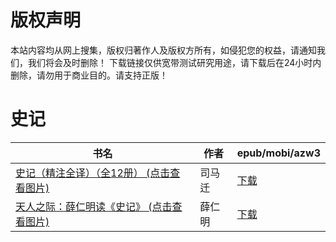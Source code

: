 # 版权声明

本站内容均从网上搜集，版权归著作人及版权方所有，如侵犯您的权益，请通知我们，我们将会及时删除！ 下载链接仅供宽带测试研究用途，请下载后在24小时内删除，请勿用于商业目的。请支持正版！

# 史记

| 书名 | 作者 | epub/mobi/azw3 |
| --- | --- | --- |
| [史记（精注全译）（全12册） (点击查看图片)](https://www.dushupai.com/attachment/2024/06/11/bb726d42626855c4.jpg) | 司马迁 | [下载](https://url89.ctfile.com/f/31084289-1375504366-972bdd?p=8866) |
| [天人之际：薛仁明读《史记》 (点击查看图片)](https://www.dushupai.com/attachment/2024/06/06/cada86a054def41b.jpg) | 薛仁明 | [下载](https://url89.ctfile.com/f/31084289-1357030213-f27649?p=8866) |
